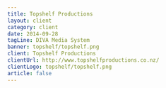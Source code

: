 ```yaml
---
title: Topshelf Productions
layout: client
category: client
date: 2014-09-28
tagLine: DIVA Media System
banner: topshelf/topshelf.png
client: Topshelf Productions
clientUrl: http://www.topshelfproductions.co.nz/
clientLogo: topshelf/topshelf.png
article: false
---
```

